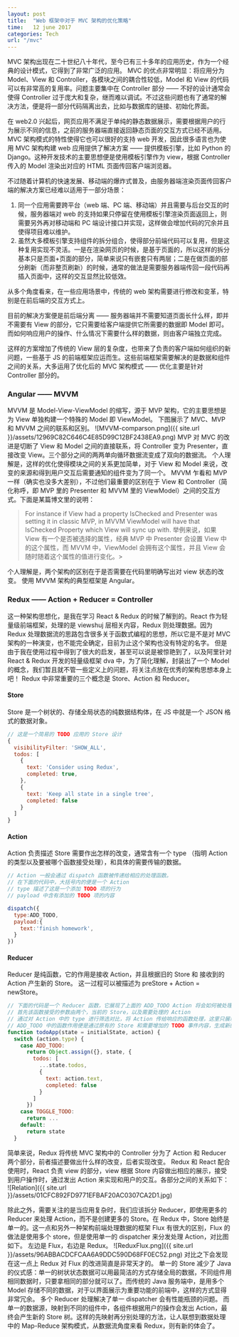 ```yaml
---
layout: post
title:  "Web 框架中对于 MVC 架构的优化策略"
time:   12 june 2017
categories: Tech
url: "/mvc"
---
```

MVC 架构出现在二十世纪八十年代，至今已有三十多年的应用历史，作为一个经典的设计模式，它得到了非常广泛的应用。
MVC 的优点非常明显：将应用分为 Model、View 和 Controller，各模块之间的耦合性较低，Model 和 View 的代码可以有非常高的复用率。问题主要集中在 Controller 部分 —— 不好的设计通常会使得 Controller 过于庞大和复杂，继而难以调试。不过这些问题也有了通常的解决方法，便是将一部分代码隔离出去，比如与数据库的链接、初始化界面。

在 web2.0 兴起后，网页应用不满足于单纯的静态数据展示，需要根据用户的行为展示不同的信息，之前的服务器端直接返回静态页面的交互方式已经不适用。MVC 架构模式的特性使得它也可以很好的支持 web 开发，因此很多语言也为使用 MVC 架构构建 web 应用提供了解决方案 —— 提供模板引擎，比如 Python 的 Django。这种开发技术的主要思想便是使用模板引擎作为 view，根据 Controller 传入的 Model 渲染出对应的 HTML 页面传回客户端浏览器。

不过随着计算机的快速发展、移动端的爆炸式普及，由服务器端渲染页面传回客户端的解决方案已经难以适用于一部分场景：

1. 同一个应用需要跨平台（web 端、PC 端、移动端）并且需要与后台交互的时候，服务器端对 web 的支持如果只停留在使用模板引擎渲染页面返回上，则需要另外再对移动端和 PC 端设计接口并实现，这样做会增加代码的冗余并且使得项目难以维护。
2. 虽然大多模板引擎支持组件的拆分组合，使得部分前端代码可以复用，但是这种复用实现不灵活。一是在渲染网页的时候，是基于页面的，所以这样的拆分基本只是页面+页面的部分，简单来说只有嵌套只有两层；二是在做页面的部分刷新（而非整页刷新）的时候，通常的做法是需要服务器端传回一段代码再插入页面中，这样的交互显然比较低效。

从多个角度看来，在一些应用场景中，传统的 web 架构需要进行修改和变革，特别是在前后端的交互方式上。

目前的解决方案便是前后端分离 —— 服务器端并不需要知道页面长什么样，即并不需要有 View 的部分，它只需要给客户端提供它所需要的数据即 Model 即可。而如何响应用户的操作、什么情况下需要什么样的数据，则由客户端独立完成。

这样的方案增加了传统的 View 层的复杂度，也带来了负责的客户端如何组织的新问题，一些基于 JS 的前端框架应运而生。这些前端框架需要解决的是数据和组件之间的关系，大多运用了优化后的 MVC 架构模式 —— 优化主要是针对 Controller 部分的。

### Angular —— MVVM

MVVM 是 Model-View-ViewModel 的缩写，源于 MVP 架构，它的主要思想是为 View 单独构建一个特殊的 Model 即 ViewModel。
下图展示了 MVC、MVP 和 MVVM 之间的联系和区别。
![MVVM-comparson.png]({{ site.url }}/assets/12969C82C646C4E85D99C12BF2438EA9.png)
MVP 对 MVC 的改进是切断了 View 和 Model 之间的直接联系，将 Controller 变为 Presenter，直接改变 View。三个部分之间的两两单向循环数据流变成了双向的数据流。
个人理解是，这样的优化使得模块之间的关系更加简单，对于 View 和 Model  来说，改变的来源和得到用户交互后需要通知的组件变为了同一个。
MVVM 乍看和 MVP 一样（确实也没多大差别），不过他们最重要的区别在于 View 和 Controller（简化称呼，即 MVP 里的 Presenter 和 MVVM 里的 ViewModel）之间的交互方式。下面是某篇博文里的说明：
> For instance if View had a property IsChecked and Presenter was setting it in classic MVP, in MVVM ViewModel will have that IsChecked Property which View will sync up with.
> 举例来说，如果 View 有一个是否被选择的属性，经典 MVP 中 Presenter 会设置 View 中的这个属性，而 MVVM 中，ViewModel 会拥有这个属性，并且 View 会随时随着这个属性的值进行变化。>

个人理解是，两个架构的区别在于是否需要在代码里明确写出对 view 状态的改变。
使用 MVVM 架构的典型框架是 Angular。

### Redux —— Action + Reducer = Controller
这一种架构思想化，是我在学习 React & Redux 的时候了解到的。React 作为轻量级前端框架，处理的是 viewshuj 层相关内容，Redux 则处理数据。因为 Redux 处理数据流的思路包含很多关于函数式编程的思想，所以它是不是对 MVC 架构的一种演变，也不能完全确定，目前为止这个架构也没有特定的名字。
但是由于我在使用过程中得到了很大的启发，甚至可以说是被惊艳到了，以及阿里针对 React & Redux 开发的轻量级框架 dva 中，为了简化理解，封装出了一个 Model 的概念，我们暂且就不管一些定义上的问题，将关注点放在优秀的架构思想本身上吧！
Redux 中非常重要的三个概念是 Store、Action 和 Reducer。

#### Store
Store 是一个树状的、存储全局状态的纯数据结构体，在 JS 中就是一个 JSON 格式的数据对象。

```js
// 这是一个简易的 TODO 应用的 Store 设计
{
  visibilityFilter: 'SHOW_ALL',
  todos: [
    {
      text: 'Consider using Redux',
      completed: true,
    },
    {
      text: 'Keep all state in a single tree',
      completed: false
    }
  ]
}
```

#### Action
Action 负责描述 Store 需要作出怎样的改变，通常含有一个 type （指明 Action 的类型以及要被哪个函数接受处理），和具体的需要传输的数据。

```js
// Action 一般会通过 dispatch 函数被传递给相应的处理函数。
// 在下面的代码中，大括号内的便是一个 Action
// type 描述了这是一个添加 TODO 项的行为
// payload 中含有添加的 TODO 项的内容

dispatch({
  type:ADD_TODO,
  payload:{
    text:'finish homework',
  }
})
```

#### Reducer
Reducer 是纯函数，它的作用是接收 Action，并且根据旧的 Store 和 接收到的Action 产生新的 Store。
这一过程可以被描述为 preStore + Action = newStore。

```js
// 下面的代码是一个 Reducer 函数，它展现了上面的 ADD_TODO Action 将会如何被处理
// 首先该函数接受的参数由两个，当前的 Store，以及需要处理的 Action
// 通过对 Action 中的 type 进行筛选对比，将 Action 传给响应的函数处理，这里只展示了 ADD_TODO 的处理函数
// ADD_TODO 中的函数作用便是通过原有的 Store 和需要增加的 TODO 事件内容，生成新的 Store 并返回
function todoApp(state = initialState, action) {
  switch (action.type) {
    case ADD_TODO:
      return Object.assign({}, state, {
        todos: [
          ...state.todos,
          {
            text: action.text,
            completed: false
          }
        ]
      })
    case TOGGLE_TODO:
      return ...
    default:
      return state
  }
```

简单来说，Redux 将传统 MVC 架构中的 Controller 分为了 Action 和 Reducer 两个部分，前者描述要做出什么样的改变，后者实现改变。
Redux 和 React 配合使用时，React 负责 view 的部分，view 根据 Store 内容做出相应的展示，接受到用户操作时，通过发出 Action 来实现和用户的交互。各部分之间的关系如下：
![Relation]({{ site.url }}/assets/01CFC892FD9771EFBAF20AC0307CA2D1.jpg)

除此之外，需要关注的是当应用复杂时，我们应该拆分 Reducer，即使用更多的 Reducer 来处理 Action，而不是创建更多的 Store。在 Redux 中，Store 始终是单一的。这一点和另外一种架构前端处理数据的框架 Flux 有很大的区别，Flux 的做法是使用多个 store，但是使用单一的 dispatcher 来分发处理 Action，对比图如下。
左边是 Flux，右边是 Redux。
![ReduxFlux.png]({{ site.url }}/assets/96ABBACDCFCAA6A9DDC590D68FF0EC52.png)
对比之下会发现在这一点上 Redux 对 Flux 的改进简直是非常天才的。
单一的 Store 减少了 Java 的仪式感：单一的树状状态数据可以用最简洁的方式存储全局的数据，不同组件用相同数据时，只要拿相同的部分就可以了。而传统的 Java 服务端中，是用多个 Model 存储不同的数据，对于以界面展示为重要功能的前端中，这样的方式显得非常冗余。
多个 Reducer 处理解决了单一 dispatcher 会有性能瓶颈的问题。
而单一的数据源，映射到不同的组件中，各组件根据用户的操作会发出 Action，最终会产生新的 Store 树。这样的先映射再分别处理的方法，让人联想到数据处理中的 Map-Reduce 架构模式，从数据流角度来看 Redux，则有新的体会了。